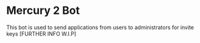 # Mercury 2 Bot

This bot is used to send applications from users to administrators for invite keys
[FURTHER INFO W.I.P]